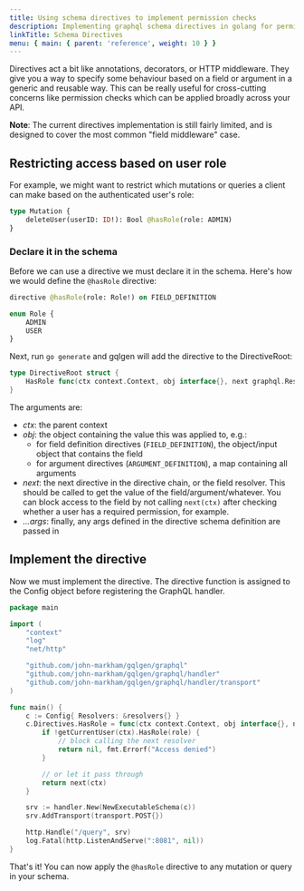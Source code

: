 ```yaml
---
title: Using schema directives to implement permission checks
description: Implementing graphql schema directives in golang for permission checks.
linkTitle: Schema Directives
menu: { main: { parent: 'reference', weight: 10 } }
---
```


Directives act a bit like annotations, decorators, or HTTP middleware. They give you a way to specify some behaviour based on a field or argument in a generic and reusable way. This can be really useful for cross-cutting concerns like permission checks which can be applied broadly across your API.

**Note**: The current directives implementation is still fairly limited, and is designed to cover the most common "field middleware" case.

## Restricting access based on user role

For example, we might want to restrict which mutations or queries a client can make based on the authenticated user's role:
```graphql
type Mutation {
	deleteUser(userID: ID!): Bool @hasRole(role: ADMIN)
}
```

### Declare it in the schema

Before we can use a directive we must declare it in the schema. Here's how we would define the `@hasRole` directive:

```graphql
directive @hasRole(role: Role!) on FIELD_DEFINITION

enum Role {
    ADMIN
    USER
}
```

Next, run `go generate` and gqlgen will add the directive to the DirectiveRoot:
```go
type DirectiveRoot struct {
	HasRole func(ctx context.Context, obj interface{}, next graphql.Resolver, role Role) (res interface{}, err error)
}
```

The arguments are:
 - *ctx*: the parent context
 - *obj*: the object containing the value this was applied to, e.g.:
    - for field definition directives (`FIELD_DEFINITION`), the object/input object that contains the field
    - for argument directives (`ARGUMENT_DEFINITION`), a map containing all arguments
 - *next*: the next directive in the directive chain, or the field resolver. This should be called to get the
           value of the field/argument/whatever. You can block access to the field by not calling `next(ctx)`
           after checking whether a user has a required permission, for example.
 - *...args*: finally, any args defined in the directive schema definition are passed in

## Implement the directive

Now we must implement the directive. The directive function is assigned to the Config object before registering the GraphQL handler.

```go
package main

import (
	"context"
	"log"
	"net/http"

	"github.com/john-markham/gqlgen/graphql"
	"github.com/john-markham/gqlgen/graphql/handler"
	"github.com/john-markham/gqlgen/graphql/handler/transport"
)

func main() {
	c := Config{ Resolvers: &resolvers{} }
	c.Directives.HasRole = func(ctx context.Context, obj interface{}, next graphql.Resolver, role Role) (interface{}, error) {
		if !getCurrentUser(ctx).HasRole(role) {
			// block calling the next resolver
			return nil, fmt.Errorf("Access denied")
		}

		// or let it pass through
		return next(ctx)
	}

	srv := handler.New(NewExecutableSchema(c))
	srv.AddTransport(transport.POST{})

	http.Handle("/query", srv)
	log.Fatal(http.ListenAndServe(":8081", nil))
}
```

That's it! You can now apply the `@hasRole` directive to any mutation or query in your schema.

